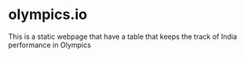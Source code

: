 # olympics.io
This is a static webpage that have a table that keeps the track of India performance in Olympics
